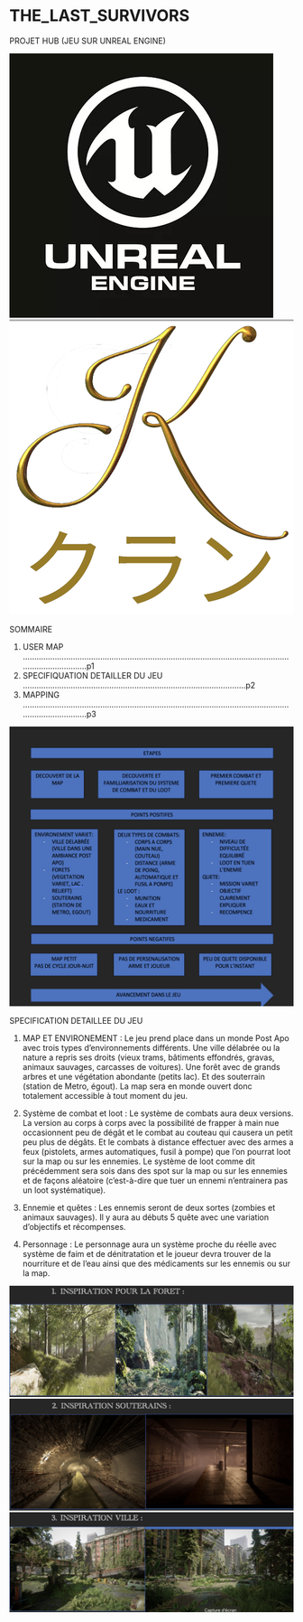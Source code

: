 # THE_LAST_SURVIVORS

PROJET HUB (JEU SUR UNREAL ENGINE)

<img src="/for_README/unreal-engine-4-logo.jpg" alt="My cool logo"/>                                                          


<img src="/for_README/LOGO CLAN.png" alt="My cool logo"/> 


SOMMAIRE

1.	USER MAP
……………………………………………………………………………………………………………………………….p1
2.	SPECIFIQUATION DETAILLER DU JEU
.…………………………………………………………………………………….p2
3.	MAPPING
……………………………………………………………………………………………………………………………….p3

<img src="/for_README/Capture d’écran 2021-10-14 à 11.19.56.png" alt="My cool logo"/>

SPECIFICATION DETAILLEE DU JEU

1.	MAP ET ENVIRONEMENT :
Le jeu prend place dans un monde Post Apo avec trois types d’environnements différents. Une ville délabrée ou la nature a repris ses droits (vieux trams, bâtiments effondrés, gravas, animaux sauvages, carcasses de voitures). Une forêt avec de grands arbres et une végétation abondante (petits lac).  Et des souterrain (station de Metro, égout). La map sera en monde ouvert donc totalement accessible à tout moment du jeu.

2.	Système de combat et loot :
Le système de combats aura deux versions. La version au corps à corps avec la possibilité de frapper à main nue occasionnent peu de dégât et le combat au couteau qui causera un petit peu plus de dégâts. Et le combats à distance effectuer avec des armes a feux (pistolets, armes automatiques, fusil à pompe) que l’on pourrat loot sur la map ou sur les ennemies. Le système de loot comme dit précédemment sera sois dans des spot sur la map ou sur les ennemies et de façons aléatoire (c’est-à-dire que tuer un ennemi n’entrainera pas un loot systématique).

3.	Ennemie et quêtes :
Les ennemis seront de deux sortes (zombies et animaux sauvages). Il y aura au débuts 5 quête avec une variation d’objectifs et récompenses.

4.	Personnage :
Le personnage aura un système proche du réelle avec système de faim et de dénitratation et le joueur devra trouver de la nourriture et de l’eau ainsi que des médicaments sur les ennemis ou sur la map.

<img src="/for_README/Capture d’écran 2021-10-14 à 11.32.42.png" alt="My cool logo"/>


<img src="/for_README/Capture d’écran 2021-10-14 à 11.32.55.png" alt="My cool logo"/>

<img src="/for_README/Capture d’écran 2021-10-14 à 11.33.08.png" alt="My cool logo"/>
